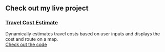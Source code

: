 ## Check out my live project
### [Travel Cost Estimate](https://travel-cost-estimator.herokuapp.com/)
Dynamically estimates travel costs based on user inputs and displays the cost and route on a map. <br/>
[Check out the code](https://github.com/IanB13/travel-cost-estimator)


<!--
**IanB13/IanB13** is a ✨ _special_ ✨ repository because its `README.md` (this file) appears on your GitHub profile.

Here are some ideas to get you started:

- 🔭 I’m currently working on ...
- 🌱 I’m currently learning ...
- 👯 I’m looking to collaborate on ...
- 🤔 I’m looking for help with ...
- 💬 Ask me about ...
- 📫 How to reach me: ...
- 😄 Pronouns: ...
- ⚡ Fun fact: ...
-->
